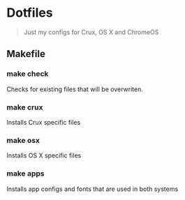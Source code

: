 Dotfiles
========

> Just my configs for Crux, OS X and ChromeOS

## Makefile

### make check

Checks for existing files that will be overwriten.

### make crux

Installs Crux specific files

### make osx

Installs OS X specific files

### make apps

Installs app configs and fonts that are used in both systems


